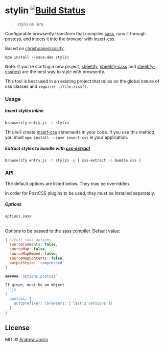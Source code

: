 # stylin [![Build Status](https://travis-ci.org/ajoslin/stylin.svg?branch=master)](https://travis-ci.org/ajoslin/stylin)

> stylin on 'em

Configurable browserify transform that compiles [sass](http://sass-lang.com), runs it through postcss, and injects it into the browser with [insert-css](https://github.com/substack/insert-css).

Based on [chrishoage/scssify](https://github.com/chrishoage/scssify).

```
npm install --save-dev stylin
```

Note: If you're starting a new project, [sheetify](https://github.com/stackcss/sheetify), [sheetify-sass](https://github.com/stackcss/sheetify-sass) and [sheetify-cssnext](https://github.com/stackcss/sheetify-cssnext) are the best way to style with browserify.

This tool is best used in an existing project that relies on the global nature of css classes and `require('./file.scss')`.

### Usage

##### Insert styles inline

```sh
browserify entry.js -t stylin
```

This will create [insert-css](https://github.com/substack/insert-css) statements in your code. If you use this method, you must `npm install --save insert-css` in your application.

##### Extract styles to bundle with [css-extract](https://github.com/stackcss/css-extract)

```sh
browserify entry.js -t stylin -p [ css-extract -o bundle.css ]
```

### API

The default options are listed below. They may be overridden.

In order for PostCSS plugins to be used, they must be installed separately.

##### Options

###### `options.sass`

Options to be passed to the sass compiler. Default value:

```js
{ //Full sass options
  sourceComments: false,
  sourceMap: false,
  sourceMapEmbed: false,
  sourceMapContents: false,
  outputStyle: 'compressed'
}

###### `options.postcss`

If given, must be an object
```js
{
  postcss: {
    autoprefixer: {browsers: ['last 2 versions']}
  }
}
```

## License

MIT © [Andrew Joslin](http://ajoslin.com)
